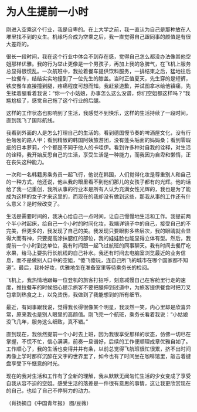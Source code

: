 # 为人生提前一小时

刚进入空乘这个行业，我是自卑的。在上大学之前，我一直认为自己是那种放在人堆里找不到的女生。机缘巧合成为空乘之后，我一直觉得自己跟同事的颜值是有很大差距的。 

很长一段时间，我在这个行业中体会不到存在感，觉得自己怎么都没办法像其他空姐那样优雅。我的行为举止更像是一个男孩子，再加上我的急脾气，在飞机上服务总显得很慌乱。一次航班中，我拉着餐车提供饮料服务，一排结束之后，猛地往后一拉餐车，结结实实地撞到了一位先生的膝盖。当时正值夏天，先生穿的是短裤，铁皮餐车直接撞到腿，疼痛程度可想而知。我赶紧道歉，并试图拿冰给他镇痛，先生揉着腿看着我说：“你一个小姑娘，办事怎么这么没谱，你们空姐都这样吗？”我尴尬极了，感觉自己拖了这个行业的后腿。 

这样的工作状态也影响到了生活，我感觉不到快乐，这样的生活持续了一段时间，直到我飞了国际航线。 

我看到外面的人是怎么打理自己的生活的。看到德国慢节奏的啤酒屋文化，没有行色匆匆的路人甲；看到精致的韩国阿姨旅游团，没有蓬头垢面的妈妈桑；看到零瑕疵的日本萝莉，个个都是不同于他人的卡哇伊。看到许多种对自我的诠释，对生活的诠释，我开始反思自己的生活，享受生活是一种能力，而我因为自卑和懒惰，正在丧失这种能力。 

一次和一名韩籍男乘务员一起飞行，他说在韩国，人们觉得化妆是尊重别人和自己的一种方式，他还说，他从我的眼里看不到他们那儿的女孩子都有的光辉。他的话给了我一记重创，我所从事的行业本是所有人认为充满女性光辉的，我也是为了能成为这样的女子才来这里的，而现在的我却没有做到这些，那我从事的工作还有什么意义？是时候改变了。 

生活是需要时间的，我决心给自己一点时间，让自己慢慢地生活和工作。我提前两个半小时起床，给自己一个小时的时间化妆，我端详镜子中的自己，接受自己的不完美，但更多的，我发现了自己的美。我发现只要眼影多些层次，我的眼睛就会显得大而有神，只要提高涂抹腮红的部位，我的娃娃脸也能显得立体有型。然后，我提前一个小时到达单位，我有时间跟一起飞过航班的同事聊天。我有时间去餐厅吃水果，给马上要执行长航线的自己补水。我还有时间去电脑室浏览最近的业务信息，而不是做别人口中的空姐，“傻飞傻玩，连自己所飞的城市在哪个国家都不知道”。最后，我补好妆，优雅地坐在准备室里等待乘务长的检阅。 

飞机上，我热情地跟每一位登机的旅客打招呼，刻意减慢自己在客舱里行走的速度，推拉餐车的时候细心提示旅客不要把腿伸到过道中，为旅客提供餐食时把刀叉包拿到热食之上，以免烫伤，我做到了我能想到的所有细节。 

最近，有同事跟我说，觉得我长得很像某个明星，我淡然一笑，内心里却是欣喜异常，原来我也是别人眼里的高颜值。刚飞完一个航班，乘务长看着我说：“小姑娘没飞几年，服务这么细致，真不错。” 

直到现在，我依然提前一个小时去上班，因为我很享受那样的状态，仿佛一切尽在掌握，不慌不忙，信心满满，前奏一旦谱好，后续的工作便顺理成章优雅自如了。工作顺心了，我的生活也变得井井有条，以前总觉得飞航班很忙很累，挤不出时间再像上学时那样沉醉在文字的世界里了，如今也有了时间坐在咖啡馆里，敲击着键盘享受下午惬意的时光。 

现在的我对生活和工作有了全新的理解，我从默默无闻匆忙生活的少女变成了享受自我从容不迫的空姐。感受生活的落差是一件很有意思的事情，这让我更欣赏现在的自己，也给了自己不停努力的动力。 

（肖扬摘自《中国青年报》 图/豆薇）